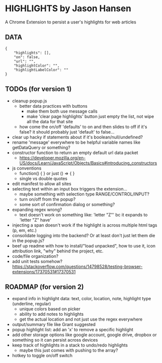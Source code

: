 # HIGHLIGHTS by Jason Hansen
A Chrome Extension to persist a user's highlights for web articles

## DATA
```
{
    "highlights": [],
    "on": false,
    "url": "",
    "highlightColor": "",
    "highlightLabelColor": ""
}
```

## TODOs (for version 1)
- cleanup popup.js
    - better data practices with buttons
        - make them both use message calls
        - make 'clear page highlights' button just empty the list, not wipe all the data for that site
    - how come the on/off 'defaults' to on and then slides to off if it's false? it should probably just 'default' to false...
- clear up hacky if statements about if it's boolean/null/undefined?
- rename 'message' everywhere to be helpful variable names like getDataQuery or something?
- constructor function to return an empty default url data packet
    - https://developer.mozilla.org/en-US/docs/Learn/JavaScript/Objects/Basics#introducing_constructors
- js conventions
    - function() { } or just () => { }
    - single vs double quotes
- edit manifest to allow all sites
- selecting text within an input box triggers the extension...
    - maybe something with selection type RANGE/CONTROL/INPUT?
    - turn on/off from the popup?
    - some sort of confirmation dialog or something?
- expanding regex wrong?
    - text doesn't work on something like: 'letter "Z"' bc it expands to 'letter "Z" have'
- injecting a span doesn't work if the highlight is across multiple html tags (p, em, etc.)
- consolidate logging into the backend? Or at least don't just let them die in the popup.js?
- beef up readme with how to install/"load unpacked", how to use it, icon attribution link, "why" behind the project, etc.
- code/file organization?
- add unit tests somehow? https://stackoverflow.com/questions/14798528/testing-browser-extensions/17370531#17370531

## ROADMAP (for version 2)
- expand info in highlight data: text, color, location, note, highlight type (underline, regular)
    - unique colors based on picker
    - ability to add notes to highlights
    - get the actual location and not just use the regex everywhere
- output/summary file like Grant suggested
- popup highlight list: add an 'x' to remove a specific highlight
- add other storage options like google account, google drive, dropbox or something so it can persist across devices
- keep track of highlights in a stack to undo/redo highlights
    - maybe this just comes with pushing to the array?
- hotkey to toggle on/off switch